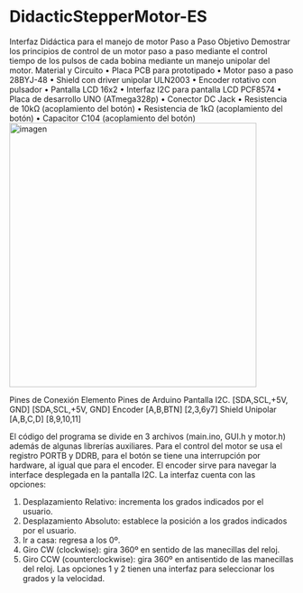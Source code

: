 # DidacticStepperMotor-ES
Interfaz Didáctica para el manejo de motor Paso a Paso
Objetivo
Demostrar los principios de control de un motor paso a paso mediante el control tiempo de los pulsos de cada bobina mediante un manejo unipolar del motor.
Material y Circuito
•	Placa PCB para prototipado
•	Motor paso a paso 28BYJ-48
•	Shield con driver unipolar ULN2003
•	Encoder rotativo con pulsador
•	Pantalla LCD 16x2
•	Interfaz I2C para pantalla LCD PCF8574
•	Placa de desarrollo UNO (ATmega328p)
•	Conector DC Jack
•	Resistencia de 10kΩ (acoplamiento del botón)
•	Resistencia de 1kΩ (acoplamiento del botón)
•	Capacitor C104 (acoplamiento del botón)
<img width="438" height="469" alt="imagen" src="https://github.com/user-attachments/assets/98afb802-dfcf-4c42-8f6d-9c5e8143bb2c" />

Pines de Conexión
Elemento	Pines de Arduino
Pantalla I2C. [SDA,SCL,+5V, GND]	[SDA,SCL,+5V, GND]
Encoder [A,B,BTN]	[2,3,6y7]
Shield Unipolar [A,B,C,D]	[8,9,10,11]

El código del programa se divide en 3 archivos (main.ino, GUI.h y motor.h) además de algunas librerías auxiliares. Para el control del motor se usa el registro PORTB y DDRB, para el botón se tiene una interrupción por hardware, al igual que para el encoder.
El encoder sirve para navegar la interface desplegada en la pantalla I2C.
La interfaz cuenta con las opciones:
1.	Desplazamiento Relativo: incrementa los grados indicados por el usuario.
2.	Desplazamiento Absoluto: establece la posición a los grados indicados por el usuario.
3.	Ir a casa: regresa a los 0º.
4.	Giro CW (clockwise): gira 360º en sentido de las manecillas del reloj.
5.	Giro CCW (counterclockwise): gira 360º en antisentido de las manecillas del reloj.
Las opciones 1 y 2 tienen una interfaz para seleccionar los grados y la velocidad.

